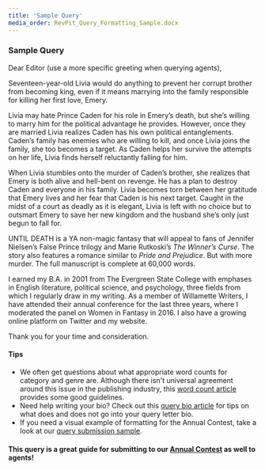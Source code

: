 ```yaml
---
title: 'Sample Query'
media_order: RevPit_Query_Formatting_Sample.docx
---
```


### Sample Query

Dear Editor (use a more specific greeting when querying agents),

Seventeen-year-old Livia would do anything to prevent her corrupt brother from becoming king, even if it means marrying into the family responsible for killing her first love, Emery.

Livia may hate Prince Caden for his role in Emery’s death, but she’s willing to marry him for the political advantage he provides. However, once they are married Livia realizes Caden has his own political entanglements. Caden’s family has enemies who are willing to kill, and once Livia joins the family, she too becomes a target. As Caden helps her survive the attempts on her life, Livia finds herself reluctantly falling for him.

When Livia stumbles onto the murder of Caden’s brother, she realizes that Emery is both alive and hell-bent on revenge. He has a plan to destroy Caden and everyone in his family. Livia becomes torn between her gratitude that Emery lives and her fear that Caden is his next target. Caught in the midst of a court as deadly as it is elegant, Livia is left with no choice but to outsmart Emery to save her new kingdom and the husband she’s only just begun to fall for.

UNTIL DEATH is a YA non-magic fantasy that will appeal to fans of Jennifer Nielsen’s False Prince trilogy and Marie Rutkoski’s _The Winner’s Curse_. The story also features a romance similar to _Pride and Prejudice_. But with more murder. The full manuscript is complete at 60,000 words.

I earned my B.A. in 2001 from The Evergreen State College with emphases in English literature, political science, and psychology, three fields from which I regularly draw in my writing. As a member of Willamette Writers, I have attended their annual conference for the last three years, where I moderated the panel on Women in Fantasy in 2016. I also have a growing online platform on Twitter and my website.

Thank you for your time and consideration.

#### Tips

 * We often get questions about what appropriate word counts for category and genre are. Although there isn't universal agreement around this issue in the publishing industry, this [word count article](http://www.writersdigest.com/editor-blogs/guide-to-literary-agents/word-count-for-novels-and-childrens-books-the-definitive-post?target=_blank) provides some good guidelines.
 * Need help writing your bio? Check out this [query bio article](http://www.writersdigest.com/editor-blogs/guide-to-literary-agents/what-should-you-write-in-the-bio-paragraph-of-a-query-letter?target=_blank) for tips on what does and does not go into your query letter bio.
 * If you need a visual example of formatting for the Annual Contest, take a look at our [query submission sample](RevPit_Query_Formatting_Sample.docx).

#### This query is a great guide for submitting to our [Annual Contest](http://reviseresub.com/annual-contest) as well to agents!
